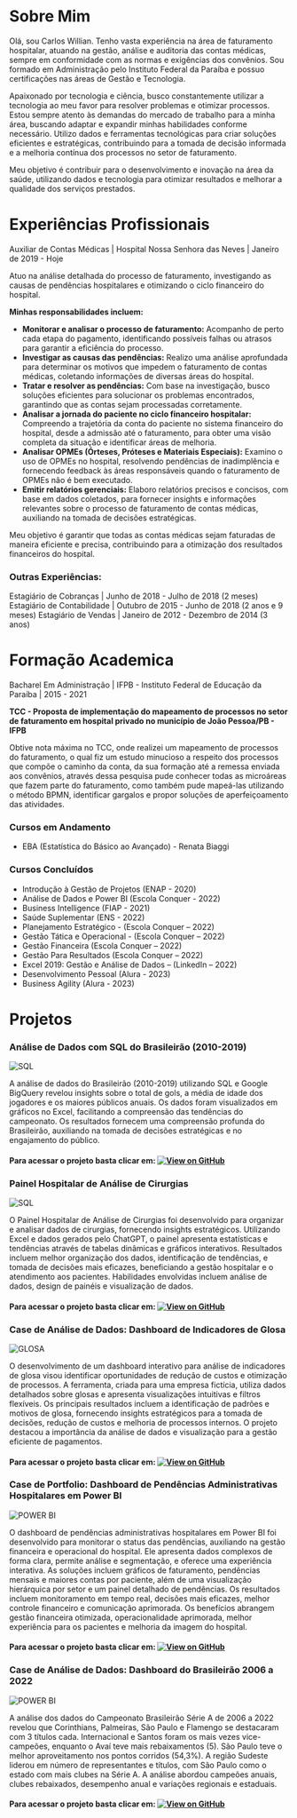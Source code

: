 # Sobre Mim

Olá, sou Carlos Willian. Tenho vasta experiência na área de faturamento hospitalar, atuando na gestão, análise e auditoria das contas médicas, sempre em conformidade com as normas e exigências dos convênios. Sou formado em Administração pelo Instituto Federal da Paraíba e possuo certificações nas áreas de Gestão e Tecnologia.

Apaixonado por tecnologia e ciência, busco constantemente utilizar a tecnologia ao meu favor para resolver problemas e otimizar processos. Estou sempre atento às demandas do mercado de trabalho para a minha área, buscando adaptar e expandir minhas habilidades conforme necessário. Utilizo dados e ferramentas tecnológicas para criar soluções eficientes e estratégicas, contribuindo para a tomada de decisão informada e a melhoria contínua dos processos no setor de faturamento.

Meu objetivo é contribuir para o desenvolvimento e inovação na área da saúde, utilizando dados e tecnologia para otimizar resultados e melhorar a qualidade dos serviços prestados.


# Experiências Profissionais

Auxiliar de Contas Médicas | Hospital Nossa Senhora das Neves | Janeiro de 2019 - Hoje

Atuo na análise detalhada do processo de faturamento, investigando as causas de pendências hospitalares e otimizando o ciclo financeiro do hospital.

  **Minhas responsabilidades incluem:**

 - **Monitorar e analisar o processo de faturamento:** Acompanho de perto cada etapa do pagamento, identificando possíveis falhas ou atrasos para garantir a eficiência do processo.
- **Investigar as causas das pendências:** Realizo uma análise aprofundada para determinar os motivos que impedem o faturamento de contas médicas, coletando informações de diversas áreas do hospital.
- **Tratar e resolver as pendências:** Com base na investigação, busco soluções eficientes para solucionar os problemas encontrados, garantindo que as contas sejam processadas corretamente.
- **Analisar a jornada do paciente no ciclo financeiro hospitalar:** Compreendo a trajetória da conta do paciente no sistema financeiro do hospital, desde a admissão até o faturamento, para obter uma visão completa da situação e identificar áreas de melhoria.
- **Analisar OPMEs (Órteses, Próteses e Materiais Especiais):** Examino o uso de OPMEs no hospital, resolvendo pendências de inadimplência e fornecendo feedback às áreas responsáveis quando o faturamento de OPMEs não é bem executado.
- **Emitir relatórios gerenciais:** Elaboro relatórios precisos e concisos, com base em dados coletados, para fornecer insights e informações relevantes sobre o processo de faturamento de contas médicas, auxiliando na tomada de decisões estratégicas.

Meu objetivo é garantir que todas as contas médicas sejam faturadas de maneira eficiente e precisa, contribuindo para a otimização dos resultados financeiros do hospital.

### Outras Experiências:
 
Estagiário de Cobranças | Junho de 2018 - Julho de 2018 (2 meses)
Estagiário de Contabilidade | Outubro de 2015 - Junho de 2018 (2 anos e 9 meses)
Estagiário de Vendas | Janeiro de 2012 - Dezembro de 2014 (3 anos) 

# Formação Academica

Bacharel Em Administração | IFPB - Instituto Federal de Educação da Paraíba | 2015 - 2021

**TCC - Proposta de implementação do mapeamento de processos no setor de faturamento em hospital privado no município de João Pessoa/PB - IFPB**

Obtive nota máxima no TCC, onde realizei um mapeamento de processos do faturamento, o qual fiz um estudo minucioso a respeito dos processos que compõe o caminho da conta, da sua formação até a remessa enviada aos convênios, através dessa pesquisa pude conhecer todas as microáreas que fazem parte do faturamento, como também pude mapeá-las utilizando o método BPMN, identificar gargalos e propor soluções de aperfeiçoamento das atividades.

### Cursos em Andamento

*  EBA (Estatística do Básico ao Avançado) - Renata Biaggi

### Cursos Concluídos

* Introdução à Gestão de Projetos (ENAP - 2020)
* Análise de Dados e Power BI (Escola Conquer - 2022)
* Business Intelligence (FIAP - 2021)
* Saúde Suplementar (ENS - 2022)
* Planejamento Estratégico - (Escola Conquer – 2022)
* Gestão Tática e Operacional - (Escola Conquer – 2022)
* Gestão Financeira (Escola Conquer – 2022)
* Gestão Para Resultados (Escola Conquer – 2022)
* Excel 2019: Gestão e Análise de Dados – (LinkedIn – 2022)
* Desenvolvimento Pessoal (Alura - 2023)
* Business Agility (Alura - 2023)

# Projetos

### Análise de Dados com SQL do Brasileirão (2010-2019)

![SQL](https://github.com/user-attachments/assets/c1cf4b16-e610-401b-ad10-643afc9c0318)

A análise de dados do Brasileirão (2010-2019) utilizando SQL
e Google BigQuery revelou insights sobre o total de gols, 
a média de idade dos jogadores e os maiores públicos anuais.
Os dados foram visualizados em gráficos no Excel, facilitando
a compreensão das tendências do campeonato. Os resultados fornecem
uma compreensão profunda do Brasileirão, auxiliando na tomada de 
decisões estratégicas e no engajamento do público.

#### Para acessar o projeto basta clicar em:      [![View on GitHub](https://img.shields.io/badge/GitHub-View_on_GitHub-blue?logo=GitHub)](https://github.com/carloswilll/Analise_de_Dados_com_SQL_do_Brasileirao_2010-2019-)

### Painel Hospitalar de Análise de Cirurgias

![SQL](https://chrome-crabapple-e07.notion.site/image/https%3A%2F%2Fprod-files-secure.s3.us-west-2.amazonaws.com%2F29ecadbd-ece1-4339-9bb9-3123abde53f4%2F8d741956-c048-4527-bf03-9b17219d6cbd%2Fpainel_cirurgias.png?table=block&id=e0d0cc69-b0a4-46a7-b17d-ba78c07d184b&spaceId=29ecadbd-ece1-4339-9bb9-3123abde53f4&width=1390&userId=&cache=v2)

O Painel Hospitalar de Análise de Cirurgias foi desenvolvido para organizar e analisar dados de cirurgias, fornecendo insights estratégicos. Utilizando Excel e dados gerados pelo ChatGPT, o painel apresenta estatísticas e tendências através de tabelas dinâmicas e gráficos interativos. Resultados incluem melhor organização dos dados, identificação de tendências, e tomada de decisões mais eficazes, beneficiando a gestão hospitalar e o atendimento aos pacientes. Habilidades envolvidas incluem análise de dados, design de painéis e visualização de dados.

#### Para acessar o projeto basta clicar em:      [![View on GitHub](https://img.shields.io/badge/GitHub-View_on_GitHub-blue?logo=GitHub)](https://github.com/carloswilll/Painel-Hospitalar-de-Analise-de-Cirurgias)

### Case de Análise de Dados: Dashboard de Indicadores de Glosa

![GLOSA](https://chrome-crabapple-e07.notion.site/image/https%3A%2F%2Fprod-files-secure.s3.us-west-2.amazonaws.com%2F29ecadbd-ece1-4339-9bb9-3123abde53f4%2F5d5d4a30-7ccf-42d5-b4c9-c6c4a02e2261%2Fglosa_1.png?table=block&id=a0200002-202c-4159-ab4d-c9d5ad215324&spaceId=29ecadbd-ece1-4339-9bb9-3123abde53f4&width=1390&userId=&cache=v2)

O desenvolvimento de um dashboard interativo para análise de indicadores de glosa visou identificar oportunidades de redução de custos e otimização de processos. A ferramenta, criada para uma empresa fictícia, utiliza dados detalhados sobre glosas e apresenta visualizações intuitivas e filtros flexíveis. Os principais resultados incluem a identificação de padrões e motivos de glosa, fornecendo insights estratégicos para a tomada de decisões, redução de custos e melhoria de processos internos. O projeto destacou a importância da análise de dados e visualização para a gestão eficiente de pagamentos.

#### Para acessar o projeto basta clicar em:      [![View on GitHub](https://img.shields.io/badge/GitHub-View_on_GitHub-blue?logo=GitHub)](https://github.com/carloswilll/Dashboard-de-Indicadores-de-Glosa)

### Case de Portfolio: Dashboard de Pendências Administrativas Hospitalares em Power BI

![POWER BI](https://chrome-crabapple-e07.notion.site/image/https%3A%2F%2Fprod-files-secure.s3.us-west-2.amazonaws.com%2F29ecadbd-ece1-4339-9bb9-3123abde53f4%2Fe319b30b-8e14-4663-b4a0-b4ad5dfe76e4%2Fcapa.png?table=block&id=597058e6-2d91-499b-ba83-899550948b89&spaceId=29ecadbd-ece1-4339-9bb9-3123abde53f4&width=1250&userId=&cache=v2)

O dashboard de pendências administrativas hospitalares em Power BI foi desenvolvido para monitorar o status das pendências, auxiliando na gestão financeira e operacional do hospital. Ele apresenta dados complexos de forma clara, permite análise e segmentação, e oferece uma experiência interativa. As soluções incluem gráficos de faturamento, pendências mensais e maiores contas por paciente, além de uma visualização hierárquica por setor e um painel detalhado de pendências. Os resultados incluem monitoramento em tempo real, decisões mais eficazes, melhor controle financeiro e comunicação aprimorada. Os benefícios abrangem gestão financeira otimizada, operacionalidade aprimorada, melhor experiência para os pacientes e melhoria da imagem do hospital.

#### Para acessar o projeto basta clicar em:      [![View on GitHub](https://img.shields.io/badge/GitHub-View_on_GitHub-blue?logo=GitHub)](https://github.com/carloswilll/Dashboard-de-Pendencias-Administrativas-Hospitalares-em-Power-BI)

### Case de Análise de Dados: Dashboard do Brasileirão 2006 a 2022 

![POWER BI](https://chrome-crabapple-e07.notion.site/image/https%3A%2F%2Fprod-files-secure.s3.us-west-2.amazonaws.com%2F29ecadbd-ece1-4339-9bb9-3123abde53f4%2F5ce0770f-c51b-4184-805b-c47e5e441044%2Fcapa.png?table=block&id=128a497a-4bde-48f0-a4fa-3561413db2c8&spaceId=29ecadbd-ece1-4339-9bb9-3123abde53f4&width=650&userId=&cache=v2)

A análise dos dados do Campeonato Brasileirão Série A de 2006 a 2022 revelou que Corinthians, Palmeiras, São Paulo e Flamengo se destacaram com 3 títulos cada. Internacional e Santos foram os mais vezes vice-campeões, enquanto o Avaí teve mais rebaixamentos (5). São Paulo teve o melhor aproveitamento nos pontos corridos (54,3%). A região Sudeste liderou em número de representantes e títulos, com São Paulo como o estado com mais clubes na Série A. A análise abordou campeões anuais, clubes rebaixados, desempenho anual e variações regionais e estaduais.

#### Para acessar o projeto basta clicar em:      [![View on GitHub](https://img.shields.io/badge/GitHub-View_on_GitHub-blue?logo=GitHub)](https://github.com/carloswilll/AnaliseBrasileirao2006-2022)


